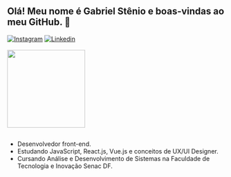 ## Olá! Meu nome é Gabriel Stênio e boas-vindas ao meu GitHub. 🤘

<div>
  <a href="https://www.instagram.com/gstnio" target="_blank"><img src="https://img.shields.io/badge/-Instagram-informational?style=flat&logo=instagram&logoColor=white" alt="Instagram"></a>
   <a href="https://www.linkedin.com/in/gstenio/" target="_blank"><img src="https://img.shields.io/badge/LinkedIn-informational?style=flat&logo=linkedin&labelColor=informational" alt="Linkedin"></a>
</div><br>

<div>
  <img height="180em" src="https://github-readme-stats.vercel.app/api/top-langs/?username=gstenio&layout=compact&langs_count=8&theme=hightcontrast"/>
</div>

##

<ul>
  <li>Desenvolvedor front-end.</li>
  <li>Estudando JavaScript, React.js, Vue.js e conceitos de UX/UI Designer.</li>
  <li>Cursando Análise e Desenvolvimento de Sistemas na Faculdade de Tecnologia e Inovação Senac DF.</li>
</ul>

##



<!--
**gstenio/gstenio** is a ✨ _special_ ✨ repository because its `README.md` (this file) appears on your GitHub profile.

Here are some ideas to get you started:

- 🔭 I’m currently working on ...
- 🌱 I’m currently learning ...
- 👯 I’m looking to collaborate on ...
- 🤔 I’m looking for help with ...
- 💬 Ask me about ...
- 📫 How to reach me: ...
- 😄 Pronouns: ...
- ⚡ Fun fact: ...
-->
